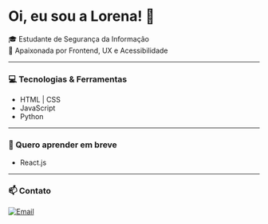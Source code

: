 # Oi, eu sou a Lorena! 👋

🎓 Estudante de Segurança da Informação  
💜 Apaixonada por Frontend, UX e Acessibilidade  

---

### 💻 Tecnologias & Ferramentas
- HTML | CSS
- JavaScript
- Python

---

### 🔮 Quero aprender em breve
- React.js
  
---

### 📫 Contato
[![Email](https://img.shields.io/badge/Email-lorenamendes5217@gmail.com-red)](mailto:lorenamendes5217@gmail.com)
